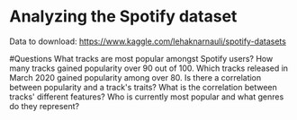 # Analyzing the Spotify dataset 

Data to download: https://www.kaggle.com/lehaknarnauli/spotify-datasets


#Questions
What tracks are most popular amongst Spotify users?
How many tracks gained popularity over 90 out of 100.
Which tracks released in March 2020 gained popularity among over 80.
Is there a correlation between popularity and a track's traits?
What is the correlation between tracks' different features?
Who is currently most popular and what genres do they represent?
